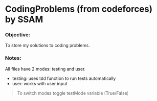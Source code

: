 # CodingProblems (from codeforces) by SSAM
### Objective:
To store my solutions to coding problems.

### Notes:
All files have 2 modes: testing and user.
- testing: uses tdd function to run tests automatically
- user: works with user input

> To switch modes toggle testMode variable (True/False)
